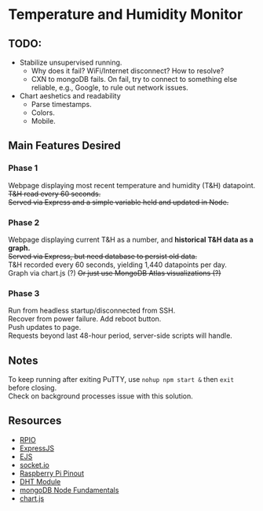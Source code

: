# Temperature and Humidity Monitor

## TODO:
* Stabilize unsupervised running.
  * Why does it fail? WiFi/Internet disconnect? How to resolve?
  * CXN to mongoDB fails. On fail, try to connect to something else reliable, e.g., Google, to rule out network issues.
* Chart aeshetics and readability
  * Parse timestamps.  
  * Colors.  
  * Mobile.

## Main Features Desired

### Phase 1
Webpage displaying most recent temperature and humidity (T&H) datapoint.  
~~T&H read every 60 seconds.~~  
~~Served via Express and a simple variable held and updated in Node.~~  

### Phase 2
Webpage displaying current T&H as a number, and **historical T&H data as a graph.**  
~~Served via Express, but need database to persist old data.~~  
T&H recorded every 60 seconds, yielding 1,440 datapoints per day.  
Graph via chart.js (?) ~~Or just use MongoDB Atlas visualizations (?)~~  

### Phase 3
Run from headless startup/disconnected from SSH.  
Recover from power failure. 
Add reboot button.  
Push updates to page.  
Requests beyond last 48-hour period, server-side scripts will handle.  

## Notes
To keep running after exiting PuTTY, use `nohup npm start &` then `exit` before closing.  
Check on background processes issue with this solution.

## Resources
* [RPIO](https://www.npmjs.com/package/rpio)  
* [ExpressJS](https://expressjs.com/)  
* [EJS](https://ejs.co/)  
* [socket.io](https://socket.io/)  
* [Raspberry Pi Pinout](https://pinout.xyz/)  
* [DHT Module](https://github.com/momenso/node-dht-sensor)  
* [mongoDB Node Fundamentals](https://docs.mongodb.com/drivers/node/fundamentals)  
* [chart.js](https://www.chartjs.org)  